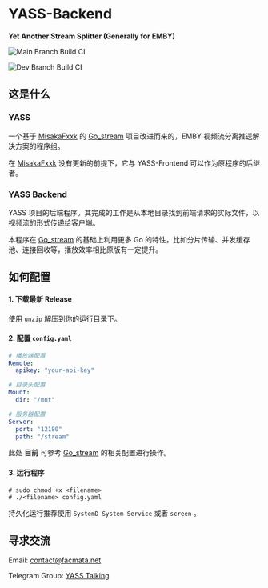 # YASS-Backend
**Yet Another Stream Splitter (Generally for EMBY)**

![Main Branch Build CI](https://github.com/FacMata/YASS-Backend/actions/workflows/main.yml/badge.svg)

![Dev Branch Build CI](https://github.com/FacMata/YASS-Backend/actions/workflows/dev.yml/badge.svg)

## 这是什么

### YASS

一个基于 [MisakaFxxk](https://github.com/MisakaFxxk) 的 [Go_stream](https://github.com/MisakaFxxk/Go_stream) 项目改进而来的，EMBY 视频流分离推送解决方案的程序组。



在 [MisakaFxxk](https://github.com/MisakaFxxk) 没有更新的前提下，它与 YASS-Frontend 可以作为原程序的后继者。



### YASS Backend

YASS 项目的后端程序。其完成的工作是从本地目录找到前端请求的实际文件，以视频流的形式传递给客户端。



本程序在 [Go_stream](https://github.com/MisakaFxxk/Go_stream) 的基础上利用更多 Go 的特性，比如分片传输、并发缓存池、连接回收等，播放效率相比原版有一定提升。



## 如何配置

#### 1. 下载最新 Release

使用 `unzip` 解压到你的运行目录下。

#### 2. 配置 `config.yaml`

```yaml
# 播放端配置
Remote:
  apikey: "your-api-key"

# 目录头配置
Mount: 
  dir: "/mnt"

# 服务器配置
Server:
  port: "12180"
  path: "/stream"
```

此处 **目前** 可参考 [Go_stream](https://github.com/MisakaFxxk/Go_stream) 的相关配置进行操作。

#### 3. 运行程序

```shell
# sudo chmod +x <filename>
# ./<filename> config.yaml
```

持久化运行推荐使用 `SystemD System Service` 或者 `screen` 。



## 寻求交流

Email: [contact@facmata.net](mailto://contact@facmata.net)

Telegram Group: [YASS Talking](https://t.me/YASS_Talking)
